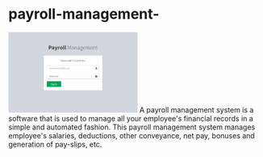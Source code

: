 # payroll-management-
<img src="https://github.com/mahmudulkhan900/payroll-management-/blob/main/pyt.JPG" width="256"/>
A payroll management system is a software that is used to manage all your employee's financial records in a simple and automated fashion. This payroll management system manages employee's salaries, deductions, other conveyance, net pay, bonuses and generation of pay-slips, etc.
